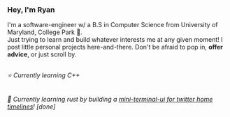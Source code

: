 ### Hey, I'm Ryan

I'm a software-engineer w/ a B.S in Computer Science from University of Maryland, College Park 🐢. <br />
Just trying to learn and build whatever interests me at any given moment! I post little personal projects here-and-there. Don't be afraid to pop in, **offer advice**, or just scroll by.

##

###### :star: Currently learning C++
###### :crab: Currently learning rust by building a [mini-terminal-ui for twitter home timelines](https://github.com/RyanDBurke/mini-twitter-tui)! [done]
